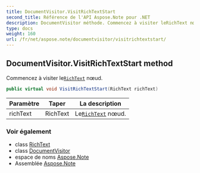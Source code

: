 ```yaml
---
title: DocumentVisitor.VisitRichTextStart
second_title: Référence de l'API Aspose.Note pour .NET
description: DocumentVisitor méthode. Commencez à visiter leRichText nœud.
type: docs
weight: 160
url: /fr/net/aspose.note/documentvisitor/visitrichtextstart/
---
```

## DocumentVisitor.VisitRichTextStart method

Commencez à visiter le[`RichText`](../../richtext/) nœud.

```csharp
public virtual void VisitRichTextStart(RichText richText)
```

| Paramètre | Taper | La description |
| --- | --- | --- |
| richText | RichText | Le[`RichText`](../../richtext/) nœud. |

### Voir également

* class [RichText](../../richtext/)
* class [DocumentVisitor](../)
* espace de noms [Aspose.Note](../../documentvisitor/)
* Assemblée [Aspose.Note](../../../)


